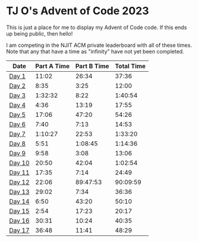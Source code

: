 # TJ O's Advent of Code 2023

This is just a place for me to display my Advent of Code code. If this ends up being public, then hello!

I am competing in the NJIT ACM private leaderboard with all of these times. Note that any that have a time as "infinity" have not yet been completed.

| Date | Part A Time | Part B Time | Total Time |
|---|---|---|---|
| [Day 1](notes/01.md) | 11:02 | 26:34 | 37:36 |
| [Day 2](notes/02.md) | 8:35 | 3:25 | 12:00 |
| [Day 3](notes/03.md) | 1:32:32 | 8:22 | 1:40:54 |
| [Day 4](notes/04.md) | 4:36 | 13:19 | 17:55 |
| [Day 5](notes/05.md) | 17:06 | 47:20 | 54:26 | 
| [Day 6](notes/06.md) | 7:40 | 7:13 | 14:53 |
| [Day 7](notes/07.md) | 1:10:27 | 22:53 | 1:33:20 |
| [Day 8](notes/08.md) | 5:51 | 1:08:45 | 1:14:36 |
| [Day 9](notes/09.md) | 9:58 | 3:08 | 13:06 |
| [Day 10](notes/10.md) | 20:50 | 42:04 | 1:02:54 |
| [Day 11](notes/11.md) | 17:35 | 7:14 | 24:49 |
| [Day 12](notes/12.md) | 22:06 | 89:47:53 | 90:09:59 |
| [Day 13](notes/13.md) | 29:02 | 7:34 | 36:36 | 
| [Day 14](notes/14.md) | 6:50 | 43:20 | 50:10 |
| [Day 15](notes/15.md) | 2:54 | 17:23 | 20:17 |
| [Day 16](notes/16.md) | 30:31 | 10:24 | 40:35 |
| [Day 17](notes/17.md) | 36:48 | 11:41 | 48:29 |